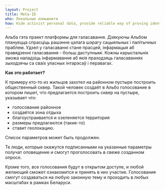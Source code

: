 ```yaml
---
layout: Project
title: Meta-ID
who: Локальные комьюнити
how: Hide activist personal data, provide reliable way of proving identity
---
```


Альба гэта праект платформы для галасавання. Дзякуючы Альбом плануецца спрасціць рашэнне цэлага шэрагу сацыяльных і палітычных праблем. Удзел у галасаванні стане прасцей, інфармацыя аб правядзенні галасавання - больш даступнымі. Кожны карыстальнік зможа наладзіць інфармаванне аб якія праходзяць галасаваннях зыходзячы са сваіх уласных інтарэсаў і перавагах.

**Как это работает?**

К примеру кто-то из жильцов захотел на районном пустыре построить общественный сквер. Такой человек создаёт в Альбо голосование в котором пишет, что предлагается построить сквер на пустыре,  указывает что:
 - голосование районное
 - создаётся зона отдыха
 - благоустраивается и озеленяется территория
 - размеры предлагаются (такие-то)
 - ставит геолокацию.

Список параметров может быть продолжен.

Те люди, которые окажутся подписанными на указанные параметры получат оповещение и смогут проголосовать в свеже созданном опросе.

Кроме того, все голосования будут в открытом доступе, и любой желающий сможет ознакомится и принять в них участие. Голосования смогут создаваться на любую законную тему и проходить в любых масштабах в рамках Беларуси.

